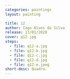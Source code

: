 ```yaml
---
categories: paintings
layout: painting

title: 12
author: Iago Alves da Silva
release: 13/01/2020
cover: q12.jpg
steps:
  - file: q12-a.jpg
  - file: q12-b.jpg
  - file: q12-c.jpg
  - file: q12-d.jpg
  - file: q12-e.jpeg
short-desc: Quadro.
---
```

